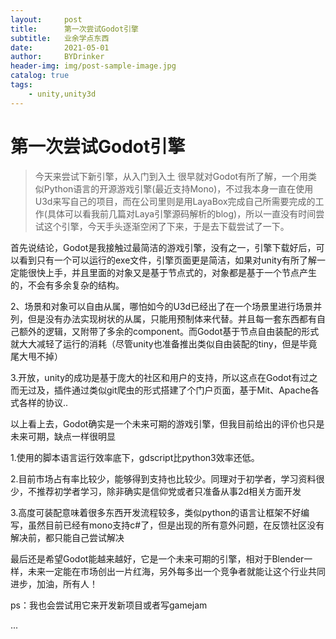 ```yaml
---
layout:     post
title:      第一次尝试Godot引擎
subtitle:   业余学点东西
date:       2021-05-01
author:     BYDrinker
header-img: img/post-sample-image.jpg
catalog: true
tags:
    - unity,unity3d
---
```




# 第一次尝试Godot引擎

> 今天来尝试下新引擎，从入门到入土
  很早就对Godot有所了解，一个用类似Python语言的开源游戏引擎(最近支持Mono)，不过我本身一直在使用U3d来写自己的项目，而在公司里则是用LayaBox完成自己所需要完成的工作(具体可以看我前几篇对Laya引擎源码解析的blog)，所以一直没有时间尝试这个引擎，今天手头逐渐空闲了下来，于是去下载尝试了一下。

  首先说结论，Godot是我接触过最简洁的游戏引擎，没有之一，引擎下载好后，可以看到只有一个可以运行的exe文件，引擎页面更是简洁，如果对unity有所了解一定能很快上手，并且里面的对象又是基于节点式的，对象都是基于一个节点产生的，不会有多余复杂的结构。

2、场景和对象可以自由从属，哪怕如今的U3d已经出了在一个场景里进行场景并列，但是没有办法实现树状的从属，只能用预制体来代替。并且每一套东西都有自己额外的逻辑，又附带了多余的component。而Godot基于节点自由装配的形式就大大减轻了运行的消耗（尽管unity也准备推出类似自由装配的tiny，但是毕竟尾大甩不掉）

 3.开放，unity的成功是基于庞大的社区和用户的支持，所以这点在Godot有过之而无过及，插件通过类似git爬虫的形式搭建了个门户页面，基于Mit、Apache各式各样的协议..

以上看上去，Godot确实是一个未来可期的游戏引擎，但我目前给出的评价也只是未来可期，缺点一样很明显

1.使用的脚本语言运行效率底下，gdscript比python3效率还低。

2.目前市场占有率比较少，能够得到支持也比较少。同理对于初学者，学习资料很少，不推荐初学者学习，除非确实是信仰党或者只准备从事2d相关方面开发

3.高度可装配意味着很多东西开发流程较多，类似python的语言让框架不好编写，虽然目前已经有mono支持c#了，但是出现的所有意外问题，在反馈社区没有解决前，都只能自己尝试解决

最后还是希望Godot能越来越好，它是一个未来可期的引擎，相对于Blender一样，未来一定能在市场创出一片红海，另外每多出一个竞争者就能让这个行业共同进步，加油，所有人！

ps：我也会尝试用它来开发新项目或者写gamejam





...


​	







